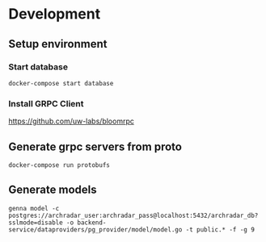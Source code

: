 # Development

## Setup environment
### Start database
```
docker-compose start database
```
### Install GRPC Client
https://github.com/uw-labs/bloomrpc


## Generate grpc servers from proto
```
docker-compose run protobufs
```

## Generate models
```
genna model -c postgres://archradar_user:archradar_pass@localhost:5432/archradar_db?sslmode=disable -o backend-service/dataproviders/pg_provider/model/model.go -t public.* -f -g 9
```
